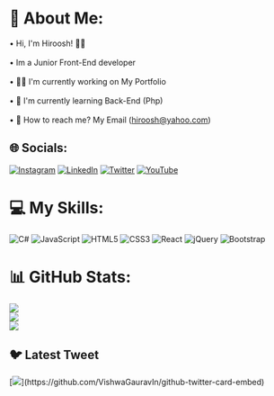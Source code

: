 # 👤 About Me:
• Hi, I'm Hiroosh! 👋🏻<br><br>• Im a Junior Front-End developer<br><br>• 👩‍💻 I'm currently working on My Portfolio<br><br>• 🧠 I'm currently learning Back-End (Php)<br><br>• 🥂 How to reach me? My Email (hiroosh@yahoo.com)<br>


## 🌐 Socials:
[![Instagram](https://img.shields.io/badge/Instagram-%23E4405F.svg?logo=Instagram&logoColor=white)](https://instagram.com/Hiroosh_) [![LinkedIn](https://img.shields.io/badge/LinkedIn-%230077B5.svg?logo=linkedin&logoColor=white)](https://linkedin.com/in/Hiroosh) [![Twitter](https://img.shields.io/badge/Twitter-%231DA1F2.svg?logo=Twitter&logoColor=white)](https://twitter.com/hiroosh_) [![YouTube](https://img.shields.io/badge/YouTube-%23FF0000.svg?logo=YouTube&logoColor=white)](https://youtube.com/@Hiroosh_) 

# 💻 My Skills:
![C#](https://img.shields.io/badge/c%23-%23239120.svg?style=flat&logo=c-sharp&logoColor=white) ![JavaScript](https://img.shields.io/badge/javascript-%23323330.svg?style=flat&logo=javascript&logoColor=%23F7DF1E) ![HTML5](https://img.shields.io/badge/html5-%23E34F26.svg?style=flat&logo=html5&logoColor=white) ![CSS3](https://img.shields.io/badge/css3-%231572B6.svg?style=flat&logo=css3&logoColor=white) ![React](https://img.shields.io/badge/react-%2320232a.svg?style=flat&logo=react&logoColor=%2361DAFB) ![jQuery](https://img.shields.io/badge/jquery-%230769AD.svg?style=flat&logo=jquery&logoColor=white) ![Bootstrap](https://img.shields.io/badge/bootstrap-%23563D7C.svg?style=flat&logo=bootstrap&logoColor=white)
# 📊 GitHub Stats:
![](https://github-readme-stats.vercel.app/api?username=HirxxsH&theme=vision-friendly-dark&hide_border=false&include_all_commits=true&count_private=true)<br/>
![](https://github-readme-streak-stats.herokuapp.com/?user=HirxxsH&theme=vision-friendly-dark&hide_border=false)<br/>
![](https://github-readme-stats.vercel.app/api/top-langs/?username=HirxxsH&theme=vision-friendly-dark&hide_border=false&include_all_commits=true&count_private=true&layout=compact)

## 🐦 Latest Tweet
[![](https://gtce.itsvg.in/api?username=hiroosh_)](https://github.com/VishwaGauravIn/github-twitter-card-embed)

[](https://discord.c99.nl/widget/theme-1/922384082225229885.png)

